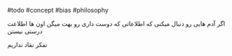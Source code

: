 #todo #concept #bias #philosophy

اگر آدم هایی رو دنبال میکنی که اطلاعاتی که دوست داری رو بهت میگن اون ها اطلاعت درستی نیستن

تفکر نقاد نداریم